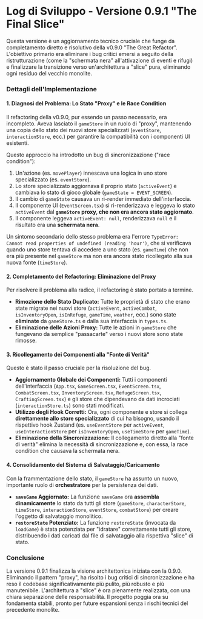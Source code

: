 # Log di Sviluppo - Versione 0.9.1 "The Final Slice"

Questa versione è un aggiornamento tecnico cruciale che funge da completamento diretto e risolutivo della v0.9.0 "The Great Refactor". L'obiettivo primario era eliminare i bug critici emersi a seguito della ristrutturazione (come la "schermata nera" all'attivazione di eventi e rifugi) e finalizzare la transizione verso un'architettura a "slice" pura, eliminando ogni residuo del vecchio monolite.

### Dettagli dell'Implementazione

#### 1. Diagnosi del Problema: Lo Stato "Proxy" e le Race Condition
Il refactoring della v0.9.0, pur essendo un passo necessario, era incompleto. Aveva lasciato il `gameStore` in un ruolo di "proxy", mantenendo una copia dello stato dei nuovi store specializzati (`eventStore`, `interactionStore`, ecc.) per garantire la compatibilità con i componenti UI esistenti.

Questo approccio ha introdotto un bug di sincronizzazione ("race condition"):
1.  Un'azione (es. `movePlayer`) innescava una logica in uno store specializzato (es. `eventStore`).
2.  Lo store specializzato aggiornava il proprio stato (`activeEvent`) e cambiava lo stato di gioco globale (`gameState = EVENT_SCREEN`).
3.  Il cambio di `gameState` causava un ri-render immediato dell'interfaccia.
4.  Il componente UI (`EventScreen.tsx`) si ri-renderizzava e leggeva lo stato `activeEvent` dal **`gameStore` proxy, che non era ancora stato aggiornato**.
5.  Il componente leggeva `activeEvent: null`, renderizzava `null` e il risultato era una **schermata nera**.

Un sintomo secondario dello stesso problema era l'errore `TypeError: Cannot read properties of undefined (reading 'hour')`, che si verificava quando uno store tentava di accedere a uno stato (es. `gameTime`) che non era più presente nel `gameStore` ma non era ancora stato ricollegato alla sua nuova fonte (`timeStore`).

#### 2. Completamento del Refactoring: Eliminazione del Proxy
Per risolvere il problema alla radice, il refactoring è stato portato a termine.
- **Rimozione dello Stato Duplicato:** Tutte le proprietà di stato che erano state migrate nei nuovi store (`activeEvent`, `activeCombat`, `isInventoryOpen`, `isInRefuge`, `gameTime`, `weather`, ecc.) sono state **eliminate** da `gameStore.ts` e dalla sua interfaccia in `types.ts`.
- **Eliminazione delle Azioni Proxy:** Tutte le azioni in `gameStore` che fungevano da semplice "passacarte" verso i nuovi store sono state rimosse.

#### 3. Ricollegamento dei Componenti alla "Fonte di Verità"
Questo è stato il passo cruciale per la risoluzione del bug.
- **Aggiornamento Globale dei Componenti:** Tutti i componenti dell'interfaccia (`App.tsx`, `GameScreen.tsx`, `EventScreen.tsx`, `CombatScreen.tsx`, `InventoryScreen.tsx`, `RefugeScreen.tsx`, `CraftingScreen.tsx`) e gli store che dipendevano da dati incrociati (`interactionStore.ts`) sono stati modificati.
- **Utilizzo degli Hook Corretti:** Ora, ogni componente e store si collega **direttamente allo store specializzato** di cui ha bisogno, usando il rispettivo hook Zustand (es. `useEventStore` per `activeEvent`, `useInteractionStore` per `isInventoryOpen`, `useTimeStore` per `gameTime`).
- **Eliminazione della Sincronizzazione:** Il collegamento diretto alla "fonte di verità" elimina la necessità di sincronizzazione e, con essa, la race condition che causava la schermata nera.

#### 4. Consolidamento del Sistema di Salvataggio/Caricamento
Con la frammentazione dello stato, il `gameStore` ha assunto un nuovo, importante ruolo di **orchestratore** per la persistenza dei dati.
- **`saveGame` Aggiornato:** La funzione `saveGame` ora **assembla dinamicamente** lo stato da tutti gli store (`gameStore`, `characterStore`, `timeStore`, `interactionStore`, `eventStore`, `combatStore`) per creare l'oggetto di salvataggio monolitico.
- **`restoreState` Potenziato:** La funzione `restoreState` (invocata da `loadGame`) è stata potenziata per "idratare" correttamente tutti gli store, distribuendo i dati caricati dal file di salvataggio alla rispettiva "slice" di stato.

### Conclusione
La versione 0.9.1 finalizza la visione architettonica iniziata con la 0.9.0. Eliminando il pattern "proxy", ha risolto i bug critici di sincronizzazione e ha reso il codebase significativamente più pulito, più robusto e più manutenibile. L'architettura a "slice" è ora pienamente realizzata, con una chiara separazione delle responsabilità. Il progetto poggia ora su fondamenta stabili, pronto per future espansioni senza i rischi tecnici del precedente monolite.